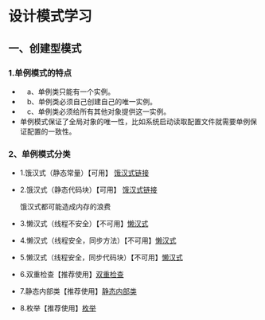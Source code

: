 # 设计模式学习

## 一、创建型模式
### 1.单例模式的特点
* 　a、单例类只能有一个实例。
* 　b、单例类必须自己创建自己的唯一实例。
* 　c、单例类必须给所有其他对象提供这一实例。
* 单例模式保证了全局对象的唯一性，比如系统启动读取配置文件就需要单例保证配置的一致性。
### 2、单例模式分类
* 1.饿汉式（静态常量）【可用】   [饿汉式链接](https://github.com/XBfinal/Design_pattern/blob/master/src/Creative_mode/Singleton_mode/SingletonTest01.java)
* 2.饿汉式（静态代码块）【可用】 [饿汉式链接](https://github.com/XBfinal/Design_pattern/blob/master/src/Creative_mode/Singleton_mode/SingletonTest01.java)

  饿汉式都可能造成内存的浪费
   
* 3.懒汉式（线程不安全）【不可用】[懒汉式](https://github.com/XBfinal/Design_pattern/blob/master/src/Creative_mode/Singleton_mode/SingletonTest02.java)
* 4.懒汉式（线程安全，同步方法）【不可用】[懒汉式](https://github.com/XBfinal/Design_pattern/blob/master/src/Creative_mode/Singleton_mode/SingletonTest02.java)
* 5.懒汉式（线程安全，同步代码块）【不可用】[懒汉式](https://github.com/XBfinal/Design_pattern/blob/master/src/Creative_mode/Singleton_mode/SingletonTest02.java)
* 6.双重检查【推荐使用】[双重检查](https://github.com/XBfinal/Design_pattern/blob/master/src/Creative_mode/Singleton_mode/DoubleChecked.java)
* 7.静态内部类【推荐使用】[静态内部类](https://github.com/XBfinal/Design_pattern/blob/master/src/Creative_mode/Singleton_mode/StaticInnerClass.java)
* 8.枚举【推荐使用】[枚举](https://github.com/XBfinal/Design_pattern/blob/master/src/Creative_mode/Singleton_mode/Enumeration.java)
